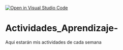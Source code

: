 [![Open in Visual Studio Code](https://classroom.github.com/assets/open-in-vscode-c66648af7eb3fe8bc4f294546bfd86ef473780cde1dea487d3c4ff354943c9ae.svg)](https://classroom.github.com/online_ide?assignment_repo_id=8575507&assignment_repo_type=AssignmentRepo)
# Actividades_Aprendizaje-
Aqui estarán mis actividades de cada semana
